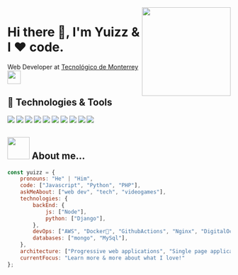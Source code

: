 <img align='right' src='https://user-images.githubusercontent.com/5713670/87202985-820dcb80-c2b6-11ea-9f56-7ec461c497c3.gif' width='200'>

# Hi there 👋, I'm Yuizz & I ❤️ code.
 Web Developer at <a href="https://tec.mx/">Tecnológico de Monterrey</a> <img src="https://media.giphy.com/media/WUlplcMpOCEmTGBtBW/giphy.gif" width="30">


## 🔧 Technologies & Tools

![](https://img.shields.io/badge/OS-WSL2-informational?style=flat&logo=linux&logoColor=white&color=efb80f)
![](https://img.shields.io/badge/Editor-Vim-informational?style=flat&logo=vim&logoColor=white&color=019331)
![](https://img.shields.io/badge/Code-Python-informational?style=flat&logo=python&logoColor=white&color=356c9b)
![](https://img.shields.io/badge/Code-JavaScript-informational?style=flat&logo=javascript&logoColor=white&color=efd81d)
![](https://img.shields.io/badge/Code-PHP-informational?style=flat&logo=php&logoColor=white&color=7377ad)
![](https://img.shields.io/badge/Code-React-informational?style=flat&logo=react&logoColor=white&color=5ed3f3)
![](https://img.shields.io/badge/Shell-OhMyZsh-informational?style=flat&logo=windowsterminal&logoColor=white&color=702183)
![](https://img.shields.io/badge/Tools-MySQL-informational?style=flat&logo=mysql&logoColor=white&color=42759c)
![](https://img.shields.io/badge/Tools-Docker-informational?style=flat&logo=docker&logoColor=white&color=2391e6)
![](https://img.shields.io/badge/Tools-GithubActions-informational?style=flat&logo=githubactions&logoColor=white&color=1d84f6)

## <img src="https://media.giphy.com/media/VgCDAzcKvsR6OM0uWg/giphy.gif" width="50"> About me...  

```javascript
const yuizz = {
    pronouns: "He" | "Him",
    code: ["Javascript", "Python", "PHP"],
    askMeAbout: ["web dev", "tech", "videogames"],
    technologies: {
        backEnd: {
            js: ["Node"],
            python: ["Django"],
        },
        devOps: ["AWS", "Docker🐳", "GithubActions", "Nginx", "DigitalOcean"],
        databases: ["mongo", "MySql"],
    },
    architecture: ["Progressive web applications", "Single page applications"],
    currentFocus: "Learn more & more about what I love!"
};
```
<!--
**Yuizz/Yuizz** is a ✨ _special_ ✨ repository because its `README.md` (this file) appears on your GitHub profile.

Here are some ideas to get you started:

- 🔭 I’m currently working on ...
- 🌱 I’m currently learning ...
- 👯 I’m looking to collaborate on ...
- 🤔 I’m looking for help with ...
- 💬 Ask me about ...
- 📫 How to reach me: ...
- 😄 Pronouns: ...
- ⚡ Fun fact: ...
-->
